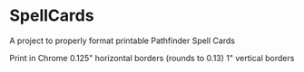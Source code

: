 SpellCards
=======

A project to properly format printable Pathfinder Spell Cards

Print in Chrome
0.125" horizontal borders (rounds to 0.13)
1" vertical borders